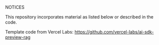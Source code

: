 NOTICES

This repository incorporates material as listed below or described in the code.

Template code from Vercel Labs: https://github.com/vercel-labs/ai-sdk-preview-rag
